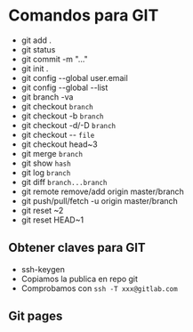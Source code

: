 # Comandos para GIT
* git add .  
* git status  
* git commit -m "..."  
* git init .  
* git config --global user.email  
* git config --global --list  
* git branch -va  
* git checkout `branch`  
* git checkout -b `branch`  
* git checkout -d/-D `branch`  
* git checkout -- `file`  
* git checkout head~3  
* git merge `branch`  
* git show `hash`  
* git log `branch`   
* git diff `branch...branch`  
* git remote remove/add origin master/branch  
* git push/pull/fetch -u origin master/branch  
* git reset ~2    
* git reset HEAD~1  

## Obtener claves para GIT
* ssh-keygen  
* Copiamos la publica en repo git  
* Comprobamos con `ssh -T xxx@gitlab.com`  

## Git pages  



